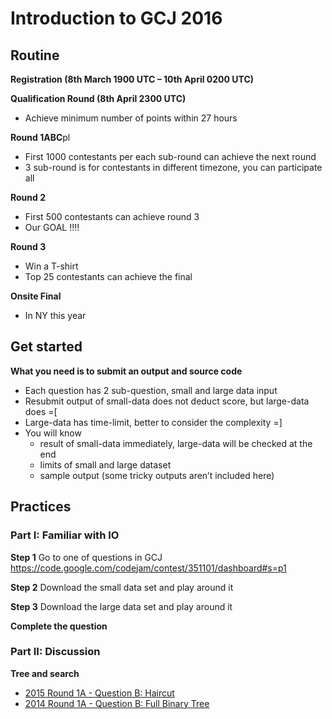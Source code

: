 # Introduction to GCJ 2016

## Routine

**Registration (8th March 1900 UTC – 10th April 0200 UTC)**

**Qualification Round (8th April 2300 UTC)**
+ Achieve minimum number of points within 27 hours

**Round 1ABC**pl
+ First 1000 contestants per each sub-round can achieve the next round
+ 3 sub-round is for contestants in different timezone, you can participate all

**Round 2**
+ First 500 contestants can achieve round 3
+ Our GOAL !!!!

**Round 3**
+ Win a T-shirt
+ Top 25 contestants can achieve the final

**Onsite Final**
+ In NY this year

## Get started

**What you need is to submit an output and source code**
+ Each question has 2 sub-question, small and large data input
+ Resubmit output of small-data does not deduct score, but large-data does =[
+ Large-data has time-limit, better to consider the complexity =]
+ You will know 
	- result of small-data immediately, large-data will be checked at the end
	- limits of small and large dataset
	- sample output (some tricky outputs aren’t included here)

## Practices

### Part I: Familiar with IO

**Step 1** Go to one of questions in GCJ<br/>
https://code.google.com/codejam/contest/351101/dashboard#s=p1

**Step 2** Download the small data set and play around it

**Step 3** Download the large data set and play around it

**Complete the question**

### Part II: Discussion
**Tree and search**

+ [2015 Round 1A - Question B: Haircut](https://code.google.com/codejam/contest/4224486/dashboard#s=p1)
+ [2014 Round 1A - Question B: Full Binary Tree](https://code.google.com/codejam/contest/2984486/dashboard#s=p1&a=1)
